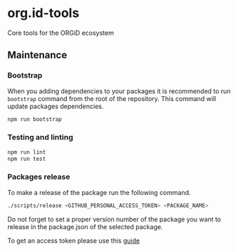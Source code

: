 # org.id-tools
Core tools for the ORGiD ecosystem

## Maintenance

### Bootstrap

When you adding dependencies to your packages it is recommended to run `bootstrap` command from the root of the repository. This command will update packages dependencies.

```bash
npm run bootstrap
```

### Testing and linting

```bash
npm run lint
npm run test
```

### Packages release

To make a release of the package run the following command.

```bash
./scripts/release <GITHUB_PERSONAL_ACCESS_TOKEN> <PACKAGE_NAME>
```

Do not forget to set a proper version number of the package you want to release in the package.json of the selected package.

To get an access token please use this [guide](https://docs.github.com/en/github/authenticating-to-github/creating-a-personal-access-token)
